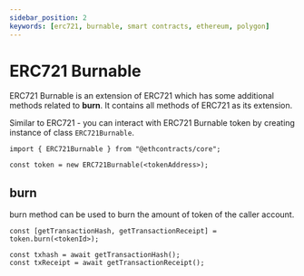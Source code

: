 ```yaml
---
sidebar_position: 2
keywords: [erc721, burnable, smart contracts, ethereum, polygon]
---
```


# ERC721 Burnable

ERC721 Burnable is an extension of ERC721 which has some additional methods related to **burn**. It contains all methods of ERC721 as its extension.

Similar to ERC721 - you can interact with ERC721 Burnable token by creating instance of class `ERC721Burnable`. 

```
import { ERC721Burnable } from "@ethcontracts/core";

const token = new ERC721Burnable(<tokenAddress>);
```

## burn

burn method can be used to burn the amount of token of the caller account.

```
const [getTransactionHash, getTransactionReceipt] = token.burn(<tokenId>);

const txhash = await getTransactionHash();
const txReceipt = await getTransactionReceipt();
```
